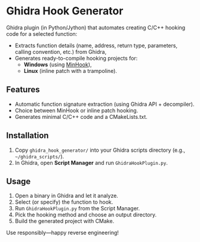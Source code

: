 # Ghidra Hook Generator

Ghidra plugin (in Python/Jython) that automates creating C/C++ hooking code for a selected function:
- Extracts function details (name, address, return type, parameters, calling convention, etc.) from Ghidra,
- Generates ready-to-compile hooking projects for:
  - **Windows** (using [MinHook](https://github.com/TsudaKageyu/minhook)),
  - **Linux** (inline patch with a trampoline).

## Features
- Automatic function signature extraction (using Ghidra API + decompiler).
- Choice between MinHook or inline patch hooking.
- Generates minimal C/C++ code and a CMakeLists.txt.

## Installation
1. Copy `ghidra_hook_generator/` into your Ghidra scripts directory (e.g., `~/ghidra_scripts/`).
2. In Ghidra, open **Script Manager** and run `GhidraHookPlugin.py`.

## Usage
1. Open a binary in Ghidra and let it analyze.
2. Select (or specify) the function to hook.
3. Run `GhidraHookPlugin.py` from the Script Manager.
4. Pick the hooking method and choose an output directory.
5. Build the generated project with CMake.

Use responsibly—happy reverse engineering!